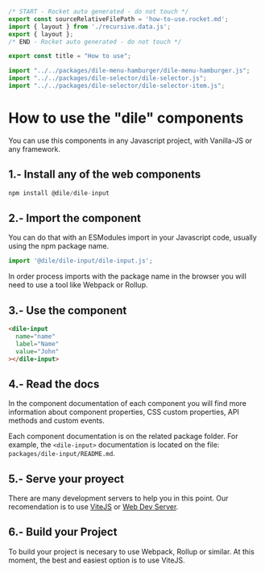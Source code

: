 ```js server
/* START - Rocket auto generated - do not touch */
export const sourceRelativeFilePath = 'how-to-use.rocket.md';
import { layout } from './recursive.data.js';
export { layout };
/* END - Rocket auto generated - do not touch */

export const title = "How to use";
```

```js script
import "../../packages/dile-menu-hamburger/dile-menu-hamburger.js";
import "../../packages/dile-selector/dile-selector.js";
import "../../packages/dile-selector/dile-selector-item.js";
```

# How to use the "dile" components

You can use this components in any Javascript project, with Vanilla-JS or any framework.

## 1.- Install any of the web components

```javascript
npm install @dile/dile-input
```

## 2.- Import the component

You can do that with an ESModules import in your Javascript code, usually using the npm package name. 

```javascript
import '@dile/dile-input/dile-input.js';
```

In order process imports with the package name in the browser you will need to use a tool like Webpack or Rollup. 

## 3.- Use the component

```html
<dile-input
  name="name"
  label="Name"
  value="John"
></dile-input>
```

## 4.- Read the docs

In the component documentation of each component you will find more information about component properties, CSS custom properties, API methods and custom events.

Each component documentation is on the related package folder. For example, the ```<dile-input>``` documentation is located on  the file:  ```packages/dile-input/README.md```. 

## 5.- Serve your proyect

There are many development servers to help you in this point. Our recomendation is to use [ViteJS](https://vitejs.dev/) or [Web Dev Server](https://modern-web.dev/docs/dev-server/overview/). 

## 6.- Build your Project

To build your project is necesary to use Webpack, Rollup or similar. At this moment, the best and easiest option is to use ViteJS.